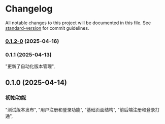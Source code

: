 # Changelog

All notable changes to this project will be documented in this file. See [standard-version](https://github.com/conventional-changelog/standard-version) for commit guidelines.

### [0.1.2-0](https://github.com/HKUSTGZ-Campus-Forum/front-end/compare/v0.1.1...v0.1.2-0) (2025-04-16)

### 0.1.1 (2025-04-13)
"更新了自动化版本管理",

## 0.1.0 (2025-04-14)

### 初始功能
"测试版本发布",
"用户注册和登录功能",
"基础页面结构",
"前后端注册和登录打通",